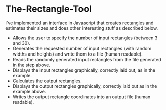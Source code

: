 The-Rectangle-Tool
==================

I've implemented an interface in Javascript that creates rectangles and estimates their sizes and does other interesting stuff as described below. 


<ul>
<li>Allows the user to specify the number of input rectangles (between 3 and 30).
<li>Generates the requested number of input rectangles (with random widths and heights) and write them to a file (human readable).
<li>Reads the randomly generated input rectangles from the file generated in the step above.
<li>Displays the input rectangles graphically, correctly laid out, as in the example.
<li>Calculates the output rectangles.
<li>Displays the output rectangles graphically, correctly laid out as in the example above. 
<li>Writes the output rectangle coordinates into an output file (human readable).
<ul/>
